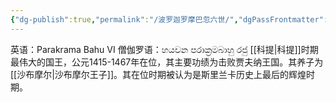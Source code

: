 ```yaml
---
{"dg-publish":true,"permalink":"/波罗迦罗摩巴忽六世/","dgPassFrontmatter":true}
---
```


英语：Parakrama Bahu VI
僧伽罗语：හයවන පරාක්‍රමබාහු රජු
[[科提\|科提]]时期最伟大的国王，公元1415-1467年在位，其主要功绩为击败贾夫纳王国。其养子为[[沙布摩尔\|沙布摩尔王子]]。其在位时期被认为是斯里兰卡历史上最后的辉煌时期。